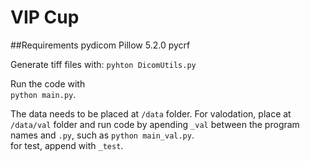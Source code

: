 # VIP Cup

##Requirements
pydicom
Pillow 5.2.0
pycrf

Generate tiff files with:
`pyhton DicomUtils.py`

Run the code with  
`python main.py`.


The data needs to be placed at `/data` folder. For valodation, place at `/data/val` folder and run code by apending `_val` between the program names and `.py`, such as `python main_val.py`.  
for test, append with `_test`.
